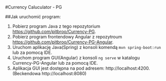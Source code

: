 #Currency Caluculator - PG

##Jak uruchomić program:
1. Pobierz program Java z tego repozytorium https://github.com/pitbroo/Currency-PG.
2. Pobierz program frontendowy Angular z repozytroum https://github.com/pitbroo/Currency-PG-Angular.
3. Uruchom aplikację Java(Spring) z konsoli komendą ```mvn spring-boot:run``` lub za pomocą IDE.
4. Uruchom program GUI(Angular) z konsoli ```ng serve``` w katalogu Currency-PG-Angular lub za pomocą IDE.
5. Aplikacja GUI jest dostępna na pod adresem: http://localhost:4200.(Beckendowa http://localhost:8080) 